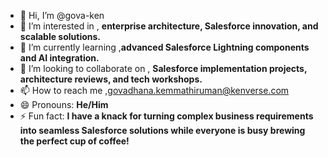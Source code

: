 - 👋 Hi, I’m @gova-ken
- 👀 I’m interested in , **enterprise architecture, Salesforce innovation, and scalable solutions.**
- 🌱 I’m currently learning ,**advanced Salesforce Lightning components and AI integration.**
- 💞️ I’m looking to collaborate on , **Salesforce implementation projects, architecture reviews, and tech workshops.**
- 📫 How to reach me ,govadhana.kemmathiruman@kenverse.com
- 😄 Pronouns: **He/Him**
- ⚡ Fun fact: **I have a knack for turning complex business requirements into seamless Salesforce solutions while everyone is busy brewing the perfect cup of coffee!**


<!---
gova-ken/gova-ken is a ✨ special ✨ repository because its `README.md` (this file) appears on your GitHub profile.
You can click the Preview link to take a look at your changes.
--->
